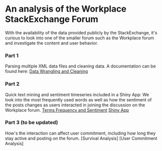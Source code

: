 # An analysis of the Workplace StackExchange Forum

With the availability of the data provided publicly by the StackExchange, it's curious to look into one of the smaller forum such as the Workplace forum and investigate the content and user behavior.

### Part 1 
Parsing multiple XML data files and cleaning data. A documentation can be found here:
[Data Wrangling and Cleaning](https://github.com/ngantran29/Workplace_StackExchange/blob/master/Data_Wrangling.md)

### Part 2 
Quick text mining and sentiment timeseries included in a Shiny App: 
We look into the most frequently used words as well as how the sentiment of the posts changes as users interacted in joining the discussion on the Workplace forum.
[Terms Frequency and Sentiment](https://github.com/ngantran29/Workplace_StackExchange/blob/master/TermFrequency_Sentiment.md)
[Shiny App](https://ngantran.shinyapps.io/sentimenttime/)

### Part 3 (to be updated)
How's the interaction can affect user commitment, including how long they stay active and posting on the forum.
[Survival Analysis]
[User Commitment Analysis]
